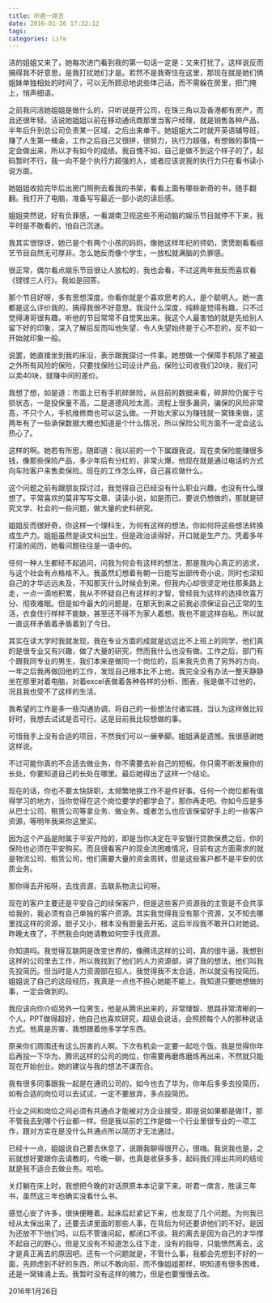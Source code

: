 ```yaml
---
title: 听君一席言
date: 2016-01-26 17:32:12
tags:
categories: Life
---
```


洁的姐姐又来了，她每次进门看到我的第一句话一定是：又来打扰了。这样说反而搞得我不好意思，是我打扰她们才是。若然不是我寄住在这里，那现在就是她们俩姐妹单独相处的时间了，可以无所顾忌地说些体己话，而不需躲在房里，把门掩上，悄声细语。

<!--more-->

之前我问洁她姐姐是做什么的，只听说是开公司，在珠三角以及香港都有房产，而且还很年轻。洁说她姐姐以前在移动通讯商那里当客户经理，就是销售各种产品，半年后升到总公司负责某一区域，之后出来单干。她姐姐大二时就开英语辅导班，赚了人生第一桶金，工作之后自己又很拼，很努力，执行力超强，有想做的事情一定会做出来，所以才有如今的成绩。我自愧不如，自己是做不到这个样子的了，起码暂时不行，我一向不是个执行力超强的人，或者应该说我的执行力只在看书读小说方面。

她姐姐收拾完毕后出房门照例去看我的书架，看看上面有哪些新奇的书，随手翻翻。我打开了电脑，准备写写最近一部小说的读后感。

姐姐突然说，好有负罪感，一看湖南卫视这些不用动脑的娱乐节目就停不下来，我平时是不敢看的，怕自己沉迷。

我其实很惊讶，她已是个有两个小孩的妈妈，像她这样年纪的师奶，煲煲剧看看综艺节目自然无可厚非。怎么她反而像个学生，一放松就满脑的负罪感。

很正常，偶尔看点娱乐节目很让人放松的，我也会看，不过这两年我反而喜欢看《铿铿三人行》。我如是回答。

那个节目好呀，多有思想深度。你看你就是个喜欢思考的人，是个聪明人。她一直都是这么评价我的，搞得我很不好意思。我没什么深度，纯粹是觉得有趣，只不过觉得涛哥很有趣，听他的节目常常不自觉笑出来。我这个人最害怕的就是先给别人留下好的印象，深入了解后反而叫他失望，令人失望始终是于心不忍的，反不如一开始就印象一般。

说罢，她直接坐到我的床沿，表示跟我探讨一件事。她想做一个保障手机除了被盗之外所有风险的保险，只要找保险公司设计产品，保险公司收我们20块，我们可以卖40块，就赚中间的差价。

我想了想，如是道：市面上已有手机碎屏险，从目前的数据来看，碎屏险仍属于亏损状态，一是投保量不高，二是道德风险太高，流程上很多漏洞，骗保的风险非常高，不只个人，手机维修商也可以这么做。一开始大家以为赚钱就一窝锋来做，这两年有了一些承保数据大概也知道是个什么情况，所以保险公司方面不一定会这么热心了。

这样的啊。她若有所思，随即道：我以前的一个下属跟我说，现在卖保险能赚很多钱，像那些保险产品，多少年后有分红的，非常火爆，他现在就是通过电话的方式向车险客户来售卖保险。现在的工作怎么样，自己喜欢做什么。

这个问题之前有跟朋友探讨过，我觉得自己已经没有什么职业兴趣，也没有什么理想了。平常喜欢的莫非写写文章、读读小说，如是而已。要说仍想做的，那就是研究文学、社会的一些问题，做大量的史料研究。

姐姐反而很好奇，你这样一个理科生，为何有这样的想法，你如何将这些想法转换成生产力。姐姐虽然是读文科出生，但是政治读得好，开口就是生产力。凭着多年打滚的阅历，她看问题往往是一语中的。

任何一种人生都经不起追问，问我为何会有这样的想法，那是我内心真正的追求，与这个社会有点格格不入。我虽然幻想着有朝一日能写出部传奇小说，同时也深知自己的才华远远未及，不知那天什么时候会到来。但我内心却很坚定地往那条路上走，一点一滴地积累，我从不怀疑自己有这样的才智，曾经我为这样的选择欣喜万分、彻夜难眠。但是如今最大的问题是，在那天到来之前我必须保证自己正常的生活，衣食住行样样不能缺，甚至还不得不为家人着想。我也不能这样自私，所以就一直这样矛盾着矛盾着到了今日。

其实在读大学时我就发现，我在专业方面的成就是远远比不上班上的同学，他们真的是很专业又有兴趣，做了大量的研究，然而我什么也没有做。工作之后，部门有个跟我同专业的男生，我们本来是做同一个岗位的，后来我先负责了另外的方向，一年之后我再做回他的工作，发现自己根本比不上他，我完全没有办法一整天静静坐在那里对着电脑，对着excel表做着各种各样的分析、图表，我是做不过他的，况且我也受不了这样的生活。

我希望的工作是多一些沟通协调，将自己的一些想法付诸实践，当认为这样做比较好时，我想去试试是否可行。这是目前我比较想做的事。

可惜我手上没有合适的项目，不然我们可以一展拳脚。姐姐满是遗憾。我很感谢她这样说。

不过可能你真的不合适去做业务，你不需要去补自己的短板。你只需不断发展你的长处，你要知道自己的长处在哪里。最后她得出了这样一个结论。

现在的话，你也不要太快辞职，太频繁地换工作不是件好事。任何一个岗位都有值得学习的地方，当你觉得在这个岗位要学的都学会了，那你再走吧。你如今应是多从巴士公司、租赁公司等拿业务、做业务。或者怎么也应该保留好手上的一些客户资源，等明年我来你这里买。

因为这个产品是附属于平安产险的，即是当你决定在平安银行贷款保费之后，你的保险也必须在平安购买。而且很看客户的现金流困难情况，目前有这方面需求的就是物流公司、租赁公司，他们需要大量的资金周转，但是这些客户都不是平安的优质业务。

那你得去开拓呀，去找资源，去联系物流公司呀。

现在的客户主要还是平安自己的续保客户，但是这些客户资源我的主管是不会共享给我的，我必须有自己单独的客户资源。其实我觉得我没有那个资源，又不知去哪里找这样的资源，胆子又小，根本没有胆量去开拓，这后半段我不敢开口对她说。昨晚太夜了，不然我会向她请教如何空手找资源。

你知道吗。我觉得互联网是改变世界的，像腾讯这样的公司，真的很牛逼，我想到这样的公司里去工作，所以我找到了他们的人力资源部，讲了我的想法，他们叫我先投简历。但当时是人力资源部在招人，我觉得我不太合适，所以就没有投简历。姐姐说了自己的这段经历，我真是一点也不担心她能不能上。我知道只要她想做的事，一定会做到的。

我应该向你介绍另外一位男生，他是从腾讯出来的，非常理智、思路非常清晰的一个人，PPT做得超好，他自己也喜欢研究，超级会说话，会照顾每个人的那种说话方式。他真是厉害，我想跟着他多学学东西。

原来你们周围还有这么厉害的人啊。下次有机会一定要一起吃个饭。我是觉得你年后再投一下华为、腾讯这样的公司的岗位，你需要再磨炼磨炼再出来，不然就只能现在开始创业。她的建议与我的想法不谋而合。

我有很多同事跟我一起是在通讯公司的，如今也去了华为，你年后多多去投简历，如有合适的岗位可以去试试，一定不要放弃，多点投简历。

行业之间和岗位之间必须有共通点才能被对方企业接受，即是说如果都是做IT，那不管我去到哪个行业都一样。但是我以前的工作是做一个行业里很专业的一项工作，跟对方实在是没什么共通点所以简历才无法通过。

已经十一点，姐姐说自己要去休息了，说跟我聊得很开心，很嗨。我说我也是，之前就想好要跟你去请教的，今晚一聊，也真是收获多多，起码我们得出共同的结论就是我不适合去做业务。哈哈。

关灯躺在床上时，我想把今晚的对话原原本本记录下来。听君一席言，胜读三年书，虽然这三年也确实没看什么书。

感觉心安了许多，很快便睡着。起床后赶紧记下来，也发现了几个问题。为何我已经从太保出来了，还要去讲里面的那些人事，在背后为何还要讲他们的不好。是因为还放不下他们吗，以后不管谁问起，都闭口不谈。我的离去是因为自己的才华撑不起自己的野心，但是又没有不知道怎么往下走，没有的指导，只能愤然离去，这才是真正离去的原因吧。还有一个问题就是，不管什么事，我都会先想到不好的一面，先顾虑到不好的东西，所以不敢向前，而不像姐姐那样，明知道有很多困难，还是一窝锋涌上去。我暂时没有这样的魄力，但是也要慢慢去改。

2016年1月26日